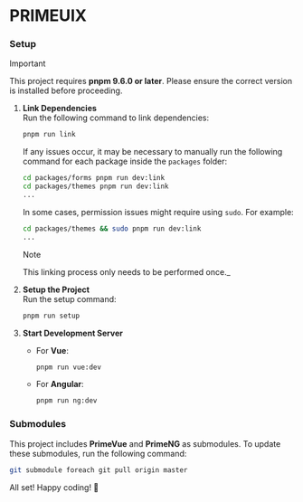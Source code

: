 # PRIMEUIX

### Setup

> [!IMPORTANT]
> This project requires **pnpm 9.6.0 or later**. Please ensure the correct version is installed before proceeding.

1. **Link Dependencies**  
   Run the following command to link dependencies:

   ```sh
   pnpm run link
   ```

   If any issues occur, it may be necessary to manually run the following command for each package inside the `packages` folder:

   ```sh
   cd packages/forms pnpm run dev:link
   cd packages/themes pnpm run dev:link
   ...
   ```

   In some cases, permission issues might require using `sudo`. For example:

   ```sh
   cd packages/themes && sudo pnpm run dev:link
   ...
   ```

   > [!NOTE]
   > This linking process only needs to be performed once._

2. **Setup the Project**  
   Run the setup command:

   ```sh
   pnpm run setup
   ```

3. **Start Development Server**  
   - For **Vue**:

     ```sh
     pnpm run vue:dev
     ```

   - For **Angular**:

     ```sh
     pnpm run ng:dev
     ```

### Submodules

This project includes **PrimeVue** and **PrimeNG** as submodules. To update these submodules, run the following command:

   ```sh
   git submodule foreach git pull origin master
   ```

All set! Happy coding! 🚀
